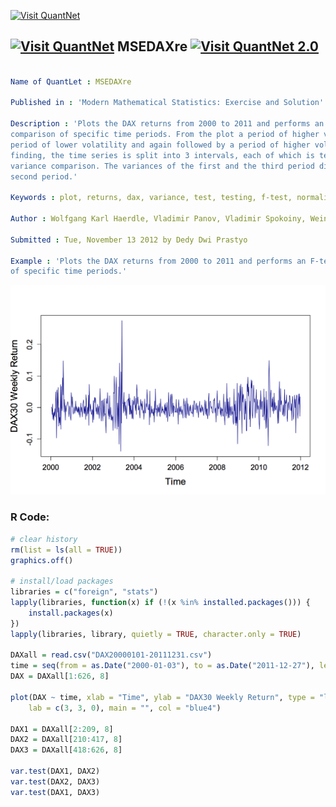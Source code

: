 
[<img src="https://github.com/QuantLet/Styleguide-and-FAQ/blob/master/pictures/banner.png" width="888" alt="Visit QuantNet">](http://quantlet.de/)

## [<img src="https://github.com/QuantLet/Styleguide-and-FAQ/blob/master/pictures/qloqo.png" alt="Visit QuantNet">](http://quantlet.de/) **MSEDAXre** [<img src="https://github.com/QuantLet/Styleguide-and-FAQ/blob/master/pictures/QN2.png" width="60" alt="Visit QuantNet 2.0">](http://quantlet.de/)

```yaml

Name of QuantLet : MSEDAXre

Published in : 'Modern Mathematical Statistics: Exercise and Solution'

Description : 'Plots the DAX returns from 2000 to 2011 and performs an F-test for variance
comparison of specific time periods. From the plot a period of higher volatility is followed by a
period of lower volatility and again followed by a period of higher volatility. To proof this
finding, the time series is split into 3 intervals, each of which is tested against the other for
variance comparison. The variances of the first and the third period differ significantly from the
second period.'

Keywords : plot, returns, dax, variance, test, testing, f-test, normality test

Author : Wolfgang Karl Haerdle, Vladimir Panov, Vladimir Spokoiny, Weining Wang

Submitted : Tue, November 13 2012 by Dedy Dwi Prastyo

Example : 'Plots the DAX returns from 2000 to 2011 and performs an F-test for variance comparison
of specific time periods.'

```

![Picture1](MSEDAXre.png)


### R Code:
```r
# clear history
rm(list = ls(all = TRUE))
graphics.off()

# install/load packages
libraries = c("foreign", "stats")
lapply(libraries, function(x) if (!(x %in% installed.packages())) {
    install.packages(x)
})
lapply(libraries, library, quietly = TRUE, character.only = TRUE)

DAXall = read.csv("DAX20000101-20111231.csv")
time = seq(from = as.Date("2000-01-03"), to = as.Date("2011-12-27"), length.out = 626)
DAX = DAXall[1:626, 8]

plot(DAX ~ time, xlab = "Time", ylab = "DAX30 Weekly Return", type = "l", pch = 20, cex = 1, cex.axis = 1.2, cex.lab = 1.5, 
    lab = c(3, 3, 0), main = "", col = "blue4")

DAX1 = DAXall[2:209, 8]
DAX2 = DAXall[210:417, 8]
DAX3 = DAXall[418:626, 8]

var.test(DAX1, DAX2)
var.test(DAX2, DAX3)
var.test(DAX1, DAX3) 

```
